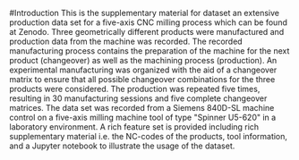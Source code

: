 #Introduction
This is the supplementary material for dataset an extensive production data set for a five-axis CNC milling process which can be found at Zenodo. Three geometrically different products were manufactured and production data from the machine was recorded. The recorded manufacturing process contains the preparation of the machine for the next product (changeover) as well as the machining process (production). An experimental manufacturing was organized with the aid of a changeover matrix to ensure that all possible changeover combinations for the three products were considered. The production was repeated five times, resulting in 30 manufacturing sessions and five complete changeover matrices. The data set was recorded from a Siemens 840D-SL machine control on a five-axis milling machine tool of type "Spinner U5-620" in a laboratory environment. A rich feature set is provided including rich supplementary material i.e. the NC-codes of the products, tool information, and a Jupyter notebook to illustrate the usage of the dataset.
